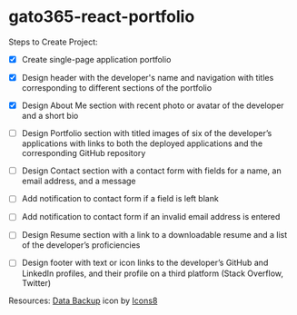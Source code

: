 # gato365-react-portfolio




Steps to Create Project:
- [X] Create single-page application portfolio
- [X] Design header with the developer's name and navigation with titles corresponding to different sections of the portfolio
- [X] Design About Me section with recent photo or avatar of the developer and a short bio
- [ ] Design Portfolio section with titled images of six of the developer’s applications with links to both the deployed applications and the corresponding GitHub repository
- [ ] Design Contact section with a contact form with fields for a name, an email address, and a message
- [ ] Add notification to contact form if a field is left blank
- [ ] Add notification to contact form if an invalid email address is entered
- [ ] Design Resume section with a link to a downloadable resume and a list of the developer’s proficiencies
- [ ] Design footer with text or icon links to the developer’s GitHub and LinkedIn profiles, and their profile on a third platform (Stack Overflow, Twitter)




Resources:
<a target="_blank" href="https://icons8.com/icon/11346/data-backup">Data Backup</a> icon by <a target="_blank" href="https://icons8.com">Icons8</a>